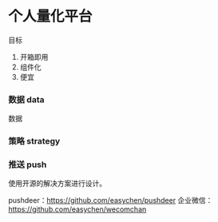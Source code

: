 # 个人量化平台

目标

1. 开箱即用
2. 组件化
3. 便宜

### 数据 data

数据


### 策略 strategy

### 推送 push 

使用开源的解决方案进行设计。

pushdeer：https://github.com/easychen/pushdeer
企业微信： https://github.com/easychen/wecomchan